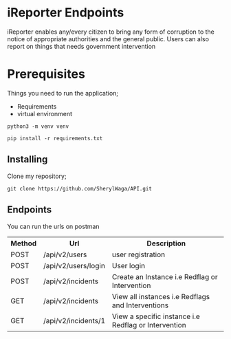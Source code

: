 # iReporter Endpoints
iReporter enables any/every citizen to bring any form of corruption to the notice of appropriate authorities and the general public. Users can also report on things that needs government intervention

# Prerequisites
Things you need to run the application;
* Requirements
* virtual environment

` python3 -m venv venv `

` pip install -r requirements.txt `

## Installing
Clone my repository;

` git clone https://github.com/SherylWaga/API.git  `



## Endpoints

You can run the urls on postman
<table >
<th>Method</th>
<th>Url</th>
<th>Description</th>
    <tr>
        <td>POST</td>
        <td>/api/v2/users </td>
        <td>user registration </td>
    </tr>
     <tr>
        <td>POST</td>
         <td>/api/v2/users/login</td>
        <td>User login</td>
    </tr>
    <tr>
        <td>POST</td>
         <td>/api/v2/incidents </td>
        <td>Create an Instance i.e Redflag or Intervention</td>
    </tr>
     <tr>
        <td>GET</td>
         <td>/api/v2/incidents </td>
        <td>View all instances i.e Redflags and Interventions</td>
    </tr>
     <tr>
        <td>GET</td>
         <td>/api/v2/incidents/1 </td>
        <td>View a specific instance i.e Redflag or Intervention</td>
    </tr>
   
</table>